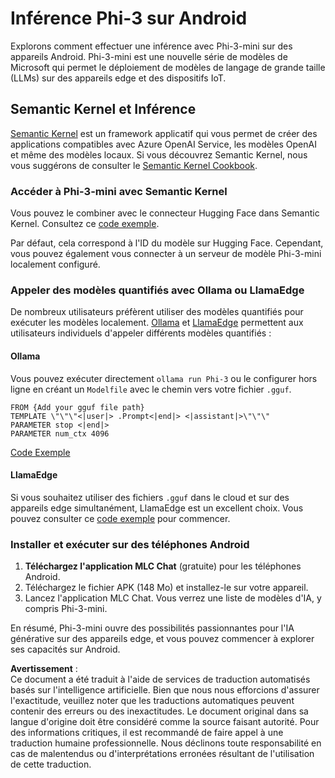# **Inférence Phi-3 sur Android**

Explorons comment effectuer une inférence avec Phi-3-mini sur des appareils Android. Phi-3-mini est une nouvelle série de modèles de Microsoft qui permet le déploiement de modèles de langage de grande taille (LLMs) sur des appareils edge et des dispositifs IoT.

## Semantic Kernel et Inférence

[Semantic Kernel](https://github.com/microsoft/semantic-kernel) est un framework applicatif qui vous permet de créer des applications compatibles avec Azure OpenAI Service, les modèles OpenAI et même des modèles locaux. Si vous découvrez Semantic Kernel, nous vous suggérons de consulter le [Semantic Kernel Cookbook](https://github.com/microsoft/SemanticKernelCookBook?WT.mc_id=aiml-138114-kinfeylo).

### Accéder à Phi-3-mini avec Semantic Kernel

Vous pouvez le combiner avec le connecteur Hugging Face dans Semantic Kernel. Consultez ce [code exemple](https://github.com/Azure-Samples/Phi-3MiniSamples/tree/main/semantickernel?WT.mc_id=aiml-138114-kinfeylo).

Par défaut, cela correspond à l'ID du modèle sur Hugging Face. Cependant, vous pouvez également vous connecter à un serveur de modèle Phi-3-mini localement configuré.

### Appeler des modèles quantifiés avec Ollama ou LlamaEdge

De nombreux utilisateurs préfèrent utiliser des modèles quantifiés pour exécuter les modèles localement. [Ollama](https://ollama.com/) et [LlamaEdge](https://llamaedge.com) permettent aux utilisateurs individuels d'appeler différents modèles quantifiés :

#### Ollama

Vous pouvez exécuter directement `ollama run Phi-3` ou le configurer hors ligne en créant un `Modelfile` avec le chemin vers votre fichier `.gguf`.

```gguf
FROM {Add your gguf file path}
TEMPLATE \"\"\"<|user|> .Prompt<|end|> <|assistant|>\"\"\"
PARAMETER stop <|end|>
PARAMETER num_ctx 4096
```

[Code Exemple](https://github.com/Azure-Samples/Phi-3MiniSamples/tree/main/ollama?WT.mc_id=aiml-138114-kinfeylo)

#### LlamaEdge

Si vous souhaitez utiliser des fichiers `.gguf` dans le cloud et sur des appareils edge simultanément, LlamaEdge est un excellent choix. Vous pouvez consulter ce [code exemple](https://github.com/Azure-Samples/Phi-3MiniSamples/tree/main/wasm?WT.mc_id=aiml-138114-kinfeylo) pour commencer.

### Installer et exécuter sur des téléphones Android

1. **Téléchargez l'application MLC Chat** (gratuite) pour les téléphones Android.
2. Téléchargez le fichier APK (148 Mo) et installez-le sur votre appareil.
3. Lancez l'application MLC Chat. Vous verrez une liste de modèles d'IA, y compris Phi-3-mini.

En résumé, Phi-3-mini ouvre des possibilités passionnantes pour l'IA générative sur des appareils edge, et vous pouvez commencer à explorer ses capacités sur Android.

**Avertissement** :  
Ce document a été traduit à l'aide de services de traduction automatisés basés sur l'intelligence artificielle. Bien que nous nous efforcions d'assurer l'exactitude, veuillez noter que les traductions automatiques peuvent contenir des erreurs ou des inexactitudes. Le document original dans sa langue d'origine doit être considéré comme la source faisant autorité. Pour des informations critiques, il est recommandé de faire appel à une traduction humaine professionnelle. Nous déclinons toute responsabilité en cas de malentendus ou d'interprétations erronées résultant de l'utilisation de cette traduction.